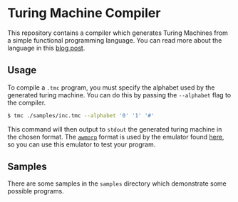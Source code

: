 # Turing Machine Compiler

This repository contains a compiler which generates Turing Machines from a
simple functional programming language. You can read more about the language in
this [blog post](https://riscadoa.com/compilers/turing-machine-compiler-1/).

## Usage

To compile a `.tmc` program, you must specify the alphabet used by the
generated turing machine. You can do this by passing the `--alphabet` flag to
the compiler.

```bash
$ tmc ./samples/inc.tmc --alphabet '0' '1' '#'
```

This command will then output to `stdout` the generated turing machine in the
chosen format. The [`awmorp`](https://github.com/awmorp/turing) format is used
by the emulator found [here](https://morphett.info/turing/turing.html), so you
can use this emulator to test your program.

## Samples

There are some samples in the `samples` directory which demonstrate some
possible programs.